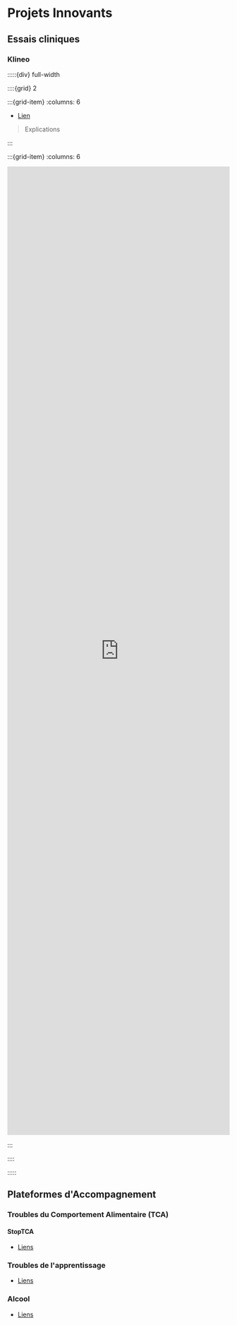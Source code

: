 # Projets Innovants

## Essais cliniques

### Klineo

:::::{div} full-width

::::{grid} 2

:::{grid-item}
:columns: 6

- [Lien](https://www.klineo.fr/)

> Explications

:::

:::{grid-item}
:columns: 6

<div class="embedresize">
<iframe width="100%" height="56.25%" src="https://www.youtube.com/embed/LeTTSCRPh0k?si=mvMDEnArq82XHFlS" title="YouTube video player" frameborder="0" allow="accelerometer; autoplay; clipboard-write; encrypted-media; gyroscope; picture-in-picture; web-share" allowfullscreen></iframe>
</div>

:::

::::

:::::


## Plateformes d'Accompagnement

### Troubles du Comportement Alimentaire (TCA)

#### StopTCA

- [Liens](https://stoptca.fr/)

### Troubles de l'apprentissage

- [Liens](https://www.poppins.io/)

### Alcool

- [Liens](https://discover.sobero.app/diminuer-votre-consommation-alcool/?gclid=CjwKCAiA1-6sBhAoEiwArqlGPjorDXZyTu-CYqFDbDhIDgrIqCXQ2NJrvP0K4s3yovlCOih9Gl9IsBoCryIQAvD_BwE)

